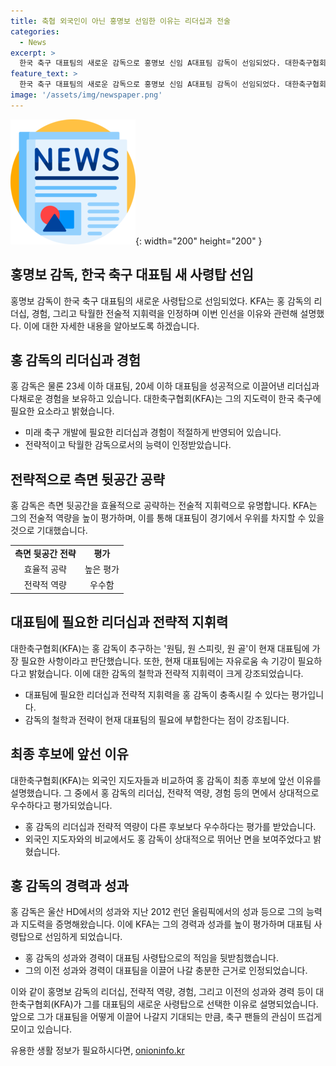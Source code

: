 ```yaml
---
title: 축협 외국인이 아닌 홍명보 선임한 이유는 리더십과 전술
categories:
  - News
excerpt: >
  한국 축구 대표팀의 새로운 감독으로 홍명보 신임 A대표팀 감독이 선임되었다. 대한축구협회는 그의 리더십, 경험, 전술을 높게 평가하고 외국인 감독보다 홍 감독을 선택한 이유를 설명했다. 홍 감독은 대표팀에 필요한 자유로움과 기강을 강조하며, 국내 감독의 필요성을 강조했다. 또한, 울산 HD에서의 성과와 경험을 바탕으로 대표팀을 이끌 예정이며, 2026년 FIFA 월드컵 아시아 지역 3차 예선까지의 업무를 책임질 것으로 전망된다.
feature_text: >
  한국 축구 대표팀의 새로운 감독으로 홍명보 신임 A대표팀 감독이 선임되었다. 대한축구협회는 그의 리더십, 경험, 전술을 높게 평가하고 외국인 감독보다 홍 감독을 선택한 이유를 설명했다. 홍 감독은 대표팀에 필요한 자유로움과 기강을 강조하며, 국내 감독의 필요성을 강조했다. 또한, 울산 HD에서의 성과와 경험을 바탕으로 대표팀을 이끌 예정이며, 2026년 FIFA 월드컵 아시아 지역 3차 예선까지의 업무를 책임질 것으로 전망된다.
image: '/assets/img/newspaper.png'
---
```


<p><img src="/assets/img/newspaper.png" alt="kimp 속보" />{: width="200" height="200" }</p>

<h2>홍명보 감독, 한국 축구 대표팀 새 사령탑 선임</h2>

<p data-ke-size="size16">홍명보 감독이 한국 축구 대표팀의 새로운 사령탑으로 선임되었다. KFA는 홍 감독의 리더십, 경험, 그리고 탁월한 전술적 지휘력을 인정하며 이번 인선을 이유와 관련해 설명했다. 이에 대한 자세한 내용을 알아보도록 하겠습니다.</p>

<h2 data-ke-size="size26">홍 감독의 리더십과 경험</h2>

<p data-ke-size="size16">홍 감독은 물론 23세 이하 대표팀, 20세 이하 대표팀을 성공적으로 이끌어낸 리더십과 다채로운 경험을 보유하고 있습니다. 대한축구협회(KFA)는 그의 지도력이 한국 축구에 필요한 요소라고 밝혔습니다.</p>

<ul>
  <li>미래 축구 개발에 필요한 리더십과 경험이 적절하게 반영되어 있습니다.</li>
  <li>전략적이고 탁월한 감독으로서의 능력이 인정받았습니다.</li>
</ul>

<h2 data-ke-size="size26">전략적으로 측면 뒷공간 공략</h2>

<p data-ke-size="size16">홍 감독은 측면 뒷공간을 효율적으로 공략하는 전술적 지휘력으로 유명합니다. KFA는 그의 전술적 역량을 높이 평가하며, 이를 통해 대표팀이 경기에서 우위를 차지할 수 있을 것으로 기대했습니다.</p>

<table>
  <tr>
    <td style="text-align: center; height: 17px;"><b>측면 뒷공간 전략</b></td>
    <td style="text-align: center; height: 17px;"><b>평가</b></td>
  </tr>
  <tr>
    <td style="text-align: center; height: 17px;">효율적 공략</td>
    <td style="text-align: center; height: 17px;">높은 평가</td>
  </tr>
  <tr>
    <td style="text-align: center; height: 17px;">전략적 역량</td>
    <td style="text-align: center; height: 17px;">우수함</td>
  </tr>
</table>

<h2 data-ke-size="size26">대표팀에 필요한 리더십과 전략적 지휘력</h2>

<p data-ke-size="size16">대한축구협회(KFA)는 홍 감독이 추구하는 '원팀, 원 스피릿, 원 골'이 현재 대표팀에 가장 필요한 사항이라고 판단했습니다. 또한, 현재 대표팀에는 자유로움 속 기강이 필요하다고 밝혔습니다. 이에 대한 감독의 철학과 전략적 지휘력이 크게 강조되었습니다.</p>

<ul>
  <li>대표팀에 필요한 리더십과 전략적 지휘력을 홍 감독이 충족시킬 수 있다는 평가입니다.</li>
  <li>감독의 철학과 전략이 현재 대표팀의 필요에 부합한다는 점이 강조됩니다.</li>
</ul>

<h2 data-ke-size="size26">최종 후보에 앞선 이유</h2>

<p data-ke-size="size16">대한축구협회(KFA)는 외국인 지도자들과 비교하여 홍 감독이 최종 후보에 앞선 이유를 설명했습니다. 그 중에서 홍 감독의 리더십, 전략적 역량, 경험 등의 면에서 상대적으로 우수하다고 평가되었습니다.</p>

<ul>
  <li>홍 감독의 리더십과 전략적 역량이 다른 후보보다 우수하다는 평가를 받았습니다.</li>
  <li>외국인 지도자와의 비교에서도 홍 감독이 상대적으로 뛰어난 면을 보여주었다고 밝혔습니다.</li>
</ul>

<h2 data-ke-size="size26">홍 감독의 경력과 성과</h2>

<p data-ke-size="size16">홍 감독은 울산 HD에서의 성과와 지난 2012 런던 올림픽에서의 성과 등으로 그의 능력과 지도력을 증명해왔습니다. 이에 KFA는 그의 경력과 성과를 높이 평가하며 대표팀 사령탑으로 선임하게 되었습니다.</p>

<ul>
  <li>홍 감독의 성과와 경력이 대표팀 사령탑으로의 적임을 뒷받침했습니다.</li>
  <li>그의 이전 성과와 경력이 대표팀을 이끌어 나갈 충분한 근거로 인정되었습니다.</li>
</ul>

<p data-ke-size="size16">이와 같이 홍명보 감독의 리더십, 전략적 역량, 경험, 그리고 이전의 성과와 경력 등이 대한축구협회(KFA)가 그를 대표팀의 새로운 사령탑으로 선택한 이유로 설명되었습니다. 앞으로 그가 대표팀을 어떻게 이끌어 나갈지 기대되는 만큼, 축구 팬들의 관심이 뜨겁게 모이고 있습니다.</p>
유용한 생활 정보가 필요하시다면, <a href="https://onioninfo.kr" rel="dofollow">onioninfo.kr</a>


